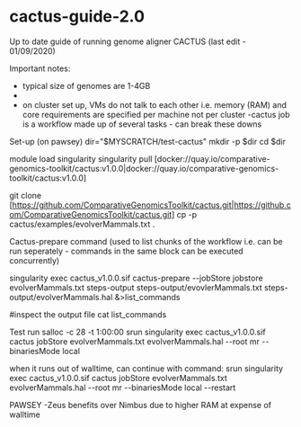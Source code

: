 # cactus-guide-2.0
Up to date guide of running genome aligner CACTUS (last edit - 01/09/2020)

Important notes:
- typical size of genomes are 1-4GB 
- 
- on cluster set up, VMs do not talk to each other i.e. memory (RAM) and core requirements are specified per machine not per cluster
-cactus job is a workflow made up of several tasks - can break these downs


Set-up (on pawsey) 
dir="$MYSCRATCH/test-cactus"
mkdir -p $dir
cd $dir

module load singularity
singularity pull [docker://quay.io/comparative-genomics-toolkit/cactus:v1.0.0|docker://quay.io/comparative-genomics-toolkit/cactus:v1.0.0]

git clone [https://github.com/ComparativeGenomicsToolkit/cactus.git|https://github.com/ComparativeGenomicsToolkit/cactus.git]
cp -p cactus/examples/evolverMammals.txt .


Cactus-prepare command (used to list chunks of the workflow i.e. can be run seperately - commands in the same block can be executed concurrently)

singularity exec cactus_v1.0.0.sif cactus-prepare --jobStore jobstore evolverMammals.txt steps-output steps-output/evovlerMammals.txt steps-output/evolverMammals.hal &>list_commands

#inspect the output file
cat list_commands


Test run
salloc -c 28 -t 1:00:00
srun singularity exec cactus_v1.0.0.sif cactus jobStore evolverMammals.txt evolverMammals.hal --root mr --binariesMode local

when it runs out of walltime, can continue with command: 
 srun singularity exec cactus_v1.0.0.sif cactus jobStore evolverMammals.txt   evolverMammals.hal --root mr --binariesMode local --restart



PAWSEY
-Zeus benefits over Nimbus due to higher RAM at expense of walltime
